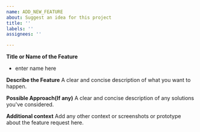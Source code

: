 ```yaml
---
name: ADD_NEW_FEATURE
about: Suggest an idea for this project
title: ''
labels: ''
assignees: ''

---
```


**Title or Name of the Feature**
* enter name here

**Describe the Feature**
A clear and concise description of what you want to happen.

**Possible Approach(If any)**
A clear and concise description of any solutions you've considered.

**Additional context**
Add any other context or screenshots or prototype about the feature request here.
